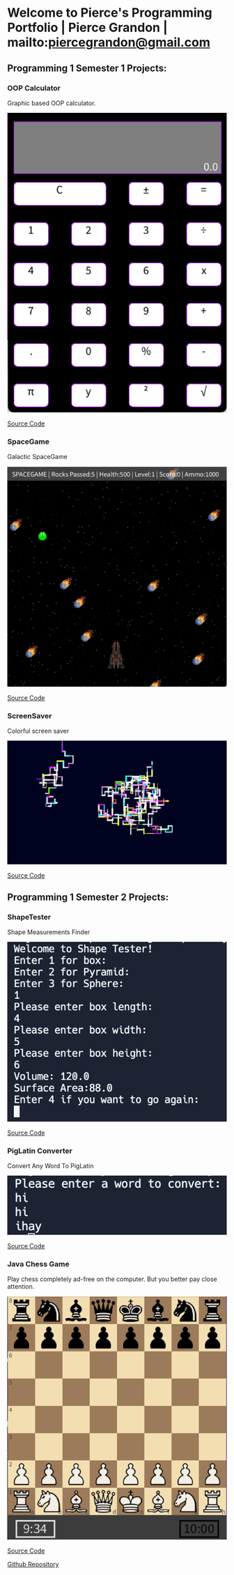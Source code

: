  # Welcome to Pierce's Programming Portfolio | Pierce Grandon | mailto:piercegrandon@gmail.com

 ## Programming 1 Semester 1 Projects:
 
 ### OOP Calculator
 Graphic based OOP calculator.
 
 ![Running Calculator](https://github.com/PierceASkyGle13/ProgrammingPortfolio/blob/main/images/calc.png?raw=true)
 
 [Source Code](https://github.com/PierceASkyGle13/ProgrammingPortfolio/tree/gh-pages/src/calc)
 
 ### SpaceGame
 Galactic SpaceGame
 
 ![Running SpaceGame](https://github.com/PierceASkyGle13/ProgrammingPortfolio/blob/gh-pages/images/Space.png?raw=true)
 
 [Source Code](https://github.com/PierceASkyGle13/ProgrammingPortfolio/tree/gh-pages/src/spacegame)
 
 ### ScreenSaver
 Colorful screen saver
 
 ![Running ScreenSaver](https://github.com/PierceASkyGle13/ProgrammingPortfolio/blob/gh-pages/images/ScreenSaver.png?raw=true)

 [Source Code](https://github.com/PierceASkyGle13/ProgrammingPortfolio/tree/gh-pages/src/screensaver)
 
 ## Programming 1 Semester 2 Projects:
 
### ShapeTester
Shape Measurements Finder

![Running ShapeTester](https://github.com/PierceASkyGle13/ProgrammingPortfolio/blob/gh-pages/images/Box.png?raw=true)

[Source Code](https://github.com/PierceASkyGle13/ProgrammingPortfolio/tree/gh-pages/src/ShapeTester)

### PigLatin Converter
Convert Any Word To PigLatin

![Running Converter](https://github.com/PierceASkyGle13/ProgrammingPortfolio/blob/gh-pages/images/PigLatin.png?raw=true)

[Source Code](https://github.com/PierceASkyGle13/ProgrammingPortfolio/tree/gh-pages/src/PigLatin)


### Java Chess Game
Play chess completely ad-free on the computer. But you better pay close attention.

![Running Chess Game](https://github.com/PierceASkyGle13/ProgrammingPortfolio/blob/gh-pages/images/chess.png)

[Source Code](https://github.com/PierceASkyGle13/ProgrammingPortfolio/tree/gh-pages/src/Chess)

[Github Repository](https://github.com/jack125251/Java-Group---Chess)
